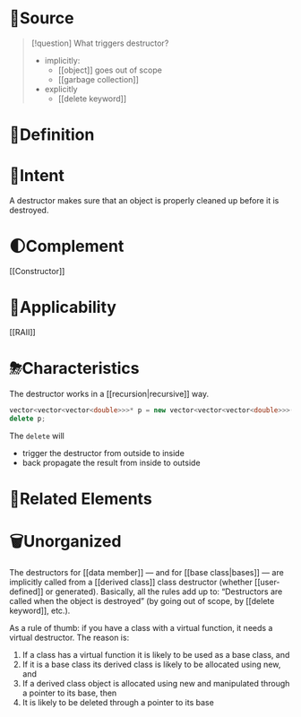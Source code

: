 # 🚿Source

> [!question] What triggers destructor?
> - implicitly:
> 	- [[object]] goes out of scope
> 	- [[garbage collection]]
> - explicitly
> 	- [[delete keyword]]


# 📝Definition


# 🎯Intent
A destructor makes sure that an object is properly cleaned up before it is destroyed.

# 🌓Complement
[[Constructor]]

# 🤳Applicability
[[RAII]]

# ⛈Characteristics
The destructor works in a [[recursion|recursive]] way.
```cpp
vector<vector<vector<double>>>* p = new vector<vector<vector<double>>>(13);
delete p;
```
The `delete` will
- trigger the destructor from outside to inside
- back propagate the result from inside to outside

# 🧬Related Elements



# 🗑Unorganized
The destructors for [[data member]] — and for [[base class|bases]] — are implicitly called from a [[derived class]] class destructor (whether [[user-defined]] or generated). Basically, all the rules add up to: “Destructors are called when the object is destroyed” (by going out of scope, by [[delete keyword]], etc.).

As a rule of thumb: if you have a class with a virtual function, it needs a virtual
destructor. The reason is:
1. If a class has a virtual function it is likely to be used as a base class, and
2. If it is a base class its derived class is likely to be allocated using new, and
3. If a derived class object is allocated using new and manipulated through
a pointer to its base, then
4. It is likely to be deleted through a pointer to its base
